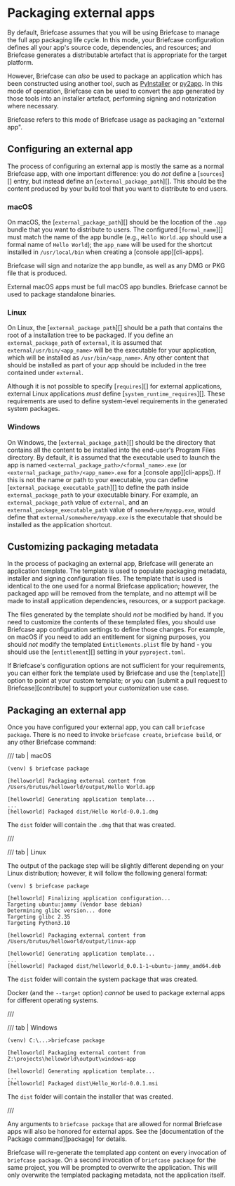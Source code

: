 # Packaging external apps

By default, Briefcase assumes that you will be using Briefcase to manage
the full app packaging life cycle. In this mode, your Briefcase
configuration defines all your app's source code, dependencies, and
resources; and Briefcase generates a distributable artefact that is
appropriate for the target platform.

However, Briefcase can *also* be used to package an application which
has been constructed using another tool, such as
[PyInstaller](https://pyinstaller.org/) or
[py2app](https://py2app.readthedocs.io/en/latest/). In this mode of
operation, Briefcase can be used to convert the app generated by those
tools into an installer artefact, performing signing and notarization
where necessary.

Briefcase refers to this mode of Briefcase usage as packaging an
"external app".

## Configuring an external app

The process of configuring an external app is mostly the same as a
normal Briefcase app, with one important difference: you do *not* define
a [`sources`][] entry, but instead define an
[`external_package_path`][]. This should be
the content produced by your build tool that you want to distribute to
end users.

### macOS

On macOS, the [`external_package_path`][]
should be the location of the `.app` bundle that you want to distribute
to users. The configured [`formal_name`][]
must match the name of the app bundle (e.g., `Hello World.app` should
use a formal name of `Hello World`); the `app_name` will be used for the
shortcut installed in `/usr/local/bin` when creating a
[console app][cli-apps].

Briefcase will sign and notarize the app bundle, as well as any DMG or
PKG file that is produced.

External macOS apps must be full macOS app bundles. Briefcase cannot be
used to package standalone binaries.

### Linux

On Linux, the [`external_package_path`][]
should be a path that contains the root of a installation tree to be
packaged. If you define an `external_package_path` of `external`, it is
assumed that `external/usr/bin/<app_name>` will be the executable for
your application, which will be installed as `/usr/bin/<app_name>`. Any
other content that should be installed as part of your app should be
included in the tree contained under `external`.

Although it is not possible to specify [`requires`][] for external applications, external Linux applications
*must* define [`system_runtime_requires`][].
These requirements are used to define system-level requirements in the
generated system packages.

### Windows

On Windows, the [`external_package_path`][]
should be the directory that contains all the content to be installed
into the end-user's Program Files directory. By default, it is assumed
that the executable used to launch the app is named
`<external_package_path>/<formal_name>.exe` (or
`<external_package_path>/<app_name>.exe` for a
[console app][cli-apps]). If this
is not the name or path to your executable, you can define
[`external_package_executable_path`][] to
define the path inside `external_package_path` to your executable
binary. For example, an `external_package_path` value of `external`, and
an `external_package_executable_path` value of `somewhere/myapp.exe`,
would define that `external/somewhere/myapp.exe` is the executable that
should be installed as the application shortcut.

## Customizing packaging metadata

In the process of packaging an external app, Briefcase will generate an
application template. The template is used to populate packaging
metadata, installer and signing configuration files. The template that
is used is identical to the one used for a normal Briefcase application;
however, the packaged app will be removed from the template, and no
attempt will be made to install application dependencies, resources, or
a support package.

The files generated by the template should *not* be modified by hand. If
you need to customize the contents of these templated files, you should
use Briefcase app configuration settings to define those changes. For
example, on macOS if you need to add an entitlement for signing
purposes, you should *not* modify the templated `Entitlements.plist`
file by hand - you should use the [`entitlement`][] setting in your `pyproject.toml`.

If Briefcase's configuration options are not sufficient for your
requirements, you can either fork the template used by Briefcase and use
the [`template`][] option to point at your
custom template; or you can [submit a pull request to Briefcase][contribute] to support your
customization use case.

## Packaging an external app

Once you have configured your external app, you can call
`briefcase package`. There is no need to invoke `briefcase create`,
`briefcase build`, or any other Briefcase command:

/// tab | macOS

```console
(venv) $ briefcase package

[helloworld] Packaging external content from /Users/brutus/helloworld/output/Hello World.app

[helloworld] Generating application template...
...
[helloworld] Packaged dist/Hello World-0.0.1.dmg
```

The `dist` folder will contain the `.dmg` that that was created.

///

/// tab | Linux

The output of the package step will be slightly different depending on
your Linux distribution; however, it will follow the following general
format:

```console
(venv) $ briefcase package

[helloworld] Finalizing application configuration...
Targeting ubuntu:jammy (Vendor base debian)
Determining glibc version... done
Targeting glibc 2.35
Targeting Python3.10

[helloworld] Packaging external content from /Users/brutus/helloworld/output/linux-app

[helloworld] Generating application template...
...
[helloworld] Packaged dist/helloworld_0.0.1-1~ubuntu-jammy_amd64.deb
```

The `dist` folder will contain the system package that was created.

Docker (and the `--target` option) *cannot* be used to package external
apps for different operating systems.

///

/// tab | Windows

```doscon
(venv) C:\...>briefcase package

[helloworld] Packaging external content from Z:\projects\helloworld\output\windows-app

[helloworld] Generating application template...
...
[helloworld] Packaged dist\Hello_World-0.0.1.msi
```

The `dist` folder will contain the installer that was created.

///

Any arguments to `briefcase package` that are allowed for normal
Briefcase apps will also be honored for external apps. See the
[documentation of the Package command][package] for
details.

Briefcase will re-generate the templated app content on every invocation
of `briefcase package`. On a second invocation of `briefcase package`
for the same project, you will be prompted to overwrite the application.
This will only overwrite the templated packaging metadata, not the
application itself.

